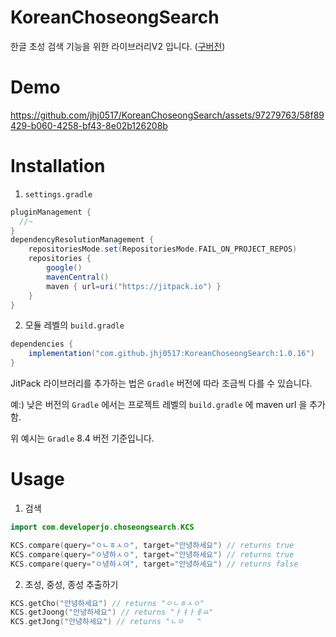 # KoreanChoseongSearch
한글 초성 검색 기능을 위한 라이브러리V2 입니다. ([구버전](https://github.com/jhj0517/KoreanChosungSearch))

# Demo
https://github.com/jhj0517/KoreanChoseongSearch/assets/97279763/58f89429-b060-4258-bf43-8e02b126208b

# Installation
1) `settings.gradle`  
```gradle
pluginManagement {
  //~
}
dependencyResolutionManagement {
    repositoriesMode.set(RepositoriesMode.FAIL_ON_PROJECT_REPOS)
    repositories {
        google()
        mavenCentral()
        maven { url=uri("https://jitpack.io") }
    }
}
```
2) 모듈 레벨의 `build.gradle`
```gradle
dependencies {
    implementation("com.github.jhj0517:KoreanChoseongSearch:1.0.16")
}
```
JitPack 라이브러리를 추가하는 법은 `Gradle` 버전에 따라 조금씩 다를 수 있습니다. 

예:) 낮은 버전의 `Gradle` 에서는 프로젝트 레벨의 `build.gradle` 에 maven url 을 추가함.

위 예시는 `Gradle` 8.4 버전 기준입니다.

# Usage
1. 검색
```Kotlin
import com.developerjo.choseongsearch.KCS

KCS.compare(query="ㅇㄴㅎㅅㅇ", target="안녕하세요") // returns true
KCS.compare(query="ㅇ녕하ㅅㅇ", target="안녕하세요") // returns true
KCS.compare(query="ㅇ녕하ㅅ여", target="안녕하세요") // returns false
```
2. 초성, 중성, 종성 추출하기
```Kotlin
KCS.getCho("안녕하세요") // returns "ㅇㄴㅎㅅㅇ"
KCS.getJoong("안녕하세요") // returns "ㅏㅕㅏㅔㅛ"
KCS.getJong("안녕하세요") // returns "ㄴㅇ   "
```
